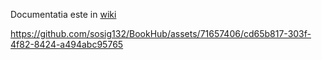 Documentatia este in [wiki](https://github.com/sosig132/BookHub/wiki/Cerinte-barem)


https://github.com/sosig132/BookHub/assets/71657406/cd65b817-303f-4f82-8424-a494abc95765

